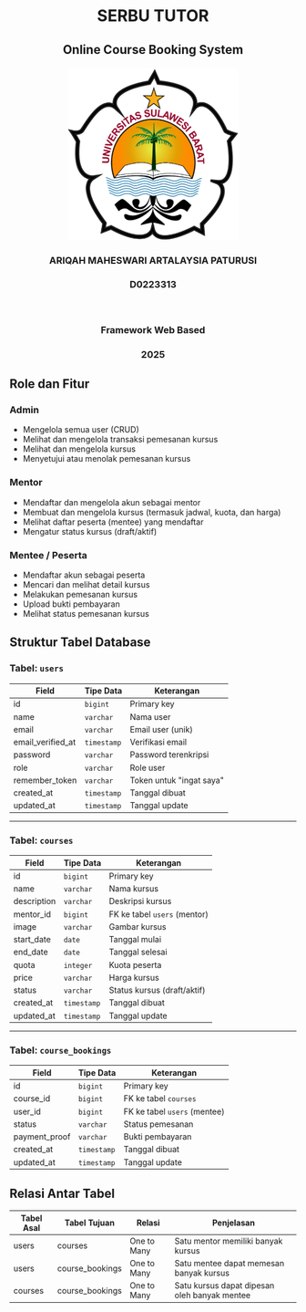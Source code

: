 # <p align="center" style="margin-bottom: 0px;">SERBU TUTOR</p>
## <p align="center" style="margin-top: 0;">Online Course Booking System</p>

<p align="center">
  <img src="/public/LogoUnsulbar.png" width="300" alt="Deskripsi gambar" />
</p>

### <p align="center">ARIQAH MAHESWARI ARTALAYSIA PATURUSI</p>
### <p align="center">D0223313</p></br>
### <p align="center">Framework Web Based</p>
### <p align="center">2025</p>

## Role dan Fitur

### Admin
- Mengelola semua user (CRUD)
- Melihat dan mengelola transaksi pemesanan kursus
- Melihat dan mengelola kursus
- Menyetujui atau menolak pemesanan kursus

### Mentor
- Mendaftar dan mengelola akun sebagai mentor
- Membuat dan mengelola kursus (termasuk jadwal, kuota, dan harga)
- Melihat daftar peserta (mentee) yang mendaftar
- Mengatur status kursus (draft/aktif)

### Mentee / Peserta
- Mendaftar akun sebagai peserta
- Mencari dan melihat detail kursus
- Melakukan pemesanan kursus
- Upload bukti pembayaran
- Melihat status pemesanan kursus

## Struktur Tabel Database

### Tabel: `users`
| Field              | Tipe Data         | Keterangan                      |
|--------------------|-------------------|----------------------------------|
| id                 | `bigint`          | Primary key                     |
| name               | `varchar`         | Nama user                       |
| email              | `varchar`         | Email user (unik)               |
| email_verified_at  | `timestamp`       | Verifikasi email                |
| password           | `varchar`         | Password terenkripsi            |
| role               | `varchar`         | Role user                       |
| remember_token     | `varchar`         | Token untuk "ingat saya"       |
| created_at         | `timestamp`       | Tanggal dibuat                  |
| updated_at         | `timestamp`       | Tanggal update                  |

---

### Tabel: `courses`
| Field        | Tipe Data         | Keterangan                           |
|--------------|-------------------|---------------------------------------|
| id           | `bigint`          | Primary key                          |
| name         | `varchar`         | Nama kursus                          |
| description  | `varchar`         | Deskripsi kursus                     |
| mentor_id    | `bigint`          | FK ke tabel `users` (mentor)         |
| image        | `varchar`         | Gambar kursus                        |
| start_date   | `date`           | Tanggal mulai                        |
| end_date     | `date`           | Tanggal selesai                      |
| quota        | `integer`         | Kuota peserta                        |
| price        | `varchar`         | Harga kursus                         |
| status       | `varchar`         | Status kursus (draft/aktif)          |
| created_at   | `timestamp`       | Tanggal dibuat                       |
| updated_at   | `timestamp`       | Tanggal update                       |

---

### Tabel: `course_bookings`
| Field           | Tipe Data         | Keterangan                             |
|-----------------|-------------------|-----------------------------------------|
| id              | `bigint`          | Primary key                            |
| course_id       | `bigint`          | FK ke tabel `courses`                  |
| user_id         | `bigint`          | FK ke tabel `users` (mentee)           |
| status          | `varchar`         | Status pemesanan                       |
| payment_proof   | `varchar`         | Bukti pembayaran                       |
| created_at      | `timestamp`       | Tanggal dibuat                         |
| updated_at      | `timestamp`       | Tanggal update                         |

## Relasi Antar Tabel

| Tabel Asal      | Tabel Tujuan     | Relasi       | Penjelasan                                |
|-----------------|------------------|--------------|--------------------------------------------|
| users           | courses          | One to Many  | Satu mentor memiliki banyak kursus         |
| users           | course_bookings  | One to Many  | Satu mentee dapat memesan banyak kursus    |
| courses         | course_bookings  | One to Many  | Satu kursus dapat dipesan oleh banyak mentee |
